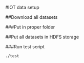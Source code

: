 #IOT data setup

##Download all datasets

###Put in proper folder


##Put all datasets in HDFS storage

###Run test script
```
./test
```
